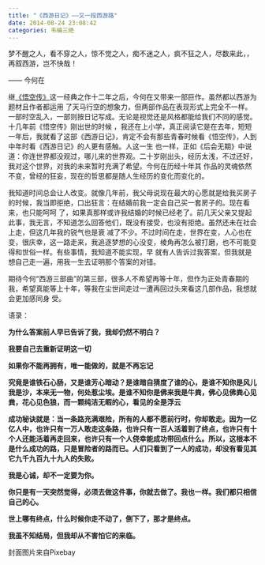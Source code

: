 ```yaml
---
title: "《西游日记》——又一段西游路"
date: 2014-08-24 23:08:42
categories: 韦编三绝
---
```

梦不醒之人，看不穿之人，惊不觉之人，痴不迷之人，疯不狂之人，尽数来此，，再叙西游，岂不快哉！

—— 今何在

继[《悟空传》](http://haofly.net/wukongzhuan/)这一经典之作十二年之后，今何在又带来一部巨作。虽然都以西游为题材且作者都运用
了天马行空的想象力，但两部作品在表现形式上完全不一样。一部时空乱入，一部则按日记写成。无论是视觉还是风格都能给我们不同的感觉。十几年前《悟空传》刚出世的时候
，我还在上小学，真正阅读它是在去年，短短一年后，我就看了这部《西游日记》，肯定不会有那些青春时候看《悟空传》，人到中年时看《西游日记》的人更有感触。人这一生
也一样，正如《后会无期》中说道：你连世界都没观过，哪儿来的世界观。二十岁刚出头，经历太浅，不过还好，我对这个世界，对我的未来暂时充满了希望。今何在历经十年其
作品的灵魂依然不变，曾经的狂妄，现在的哲思都是随人生经历的变化而变化的。

我知道时间总会让人改变。就像几年前，我父母说现在最大的心愿就是给我买房子的时候，我当即拒绝，口出狂言：在结婚前我一定会自己买一套房子的。现在看来，也只能呵呵
了，如果真那样或许我结婚的时候已经老了。前几天父亲又提起此事，我无言，不知道怎么回答他们，既没有接受，也没有拒绝。虽然还未在社会上走，但这几年我的锐气也是衰
减了不少。不过时间在走，世界在变，人心也在变，很庆幸，这一路走来，我追逐梦想的心没变，棱角再怎么被打磨，也不可能变得和世俗一样。有些事情，我知道不能实现，早
就有人告诉过我答案，但我就是想自己走一遍，用我一生去证明那个答案的对错。

期待今何“西游三部曲”的第三部，很多人不希望再等十年，但作为正处青春期的我，希望真能等上十年，等我在尘世间走过一遭再回过头来看这几部作品，我想就会更加感同身
受。

语录：

**为什么答案前人早已告诉了我，我却仍然不明白？**

**我要自己去重新证明这一切**

**如果你不能再拥有，唯一能做的，就是不再忘记**

**究竟是谁铁石心肠，又是谁芳心暗动？是谁暗自猜度了谁的心，是谁不知你是风儿我是沙，本来无一物，何处惹尘埃。是谁不知你是佛来我是牛粪，佛心见佛粪心见粪，花心见色狼，而一颗纯洁无暇的心，看见的全是浮云**

**成功秘诀就是：当一条路充满艰险，所有的人都不愿前行时，你却敢走。因为一亿亿人中，也许只有一万人敢走这条路，也许只有一百人活着到了终点，也许只有十个人还能活着再走回来，也许只有一个人侥幸能成功带回点什么。所以，这根本不是什么成功的路，只是冒险者的路而已。人们只看到了一人的成功，却没有看见其它九千九百九十九人的失败。**

**我是心诚，却不一定要为你。**

**你只是有一天突然觉得，必须去做这件事，你就去做了。我也一样。我们都只相信自己的心。**

**世上哪有终点，什么时候你走不动了，倒下了，那才是终点。**

**我虽不知结局，但我却从不害怕它的来临。**


封面图片来自Pixebay
